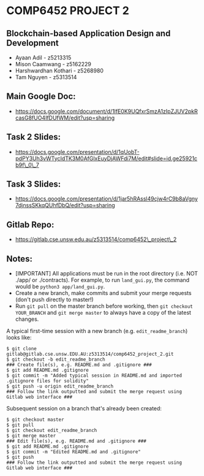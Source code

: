 # COMP6452 PROJECT 2

## Blockchain-based Application Design and Development

- Ayaan Adil - z5213315
- Mison Caamwang - z5162229
- Harshwardhan Kothari - z5268980
- Tam Nguyen - z5313514

## Main Google Doc:
- https://docs.google.com/document/d/1lfE0K9UQfxrSmzA1zIpZJUV2pkRcasG8fUO4IfDUfWM/edit?usp=sharing

## Task 2 Slides:
- https://docs.google.com/presentation/d/1qUobT-pdPY3Uh3vWTycIdTK3M0AfGlxEuyDjAWFdi7M/edit#slide=id.ge25921cb9f\_0\_7

## Task 3 Slides:
- https://docs.google.com/presentation/d/1jar5hRAssl49cjw4rC9b8aVgny7djnssSKkqQUhfDbQ/edit?usp=sharing

## Gitlab Repo:
- https://gitlab.cse.unsw.edu.au/z5313514/comp6452\_project\_2

## Notes:

- [IMPORTANT] All applications must be run in the root directory (i.e. NOT ./app/ or ./contracts).
For example, to run `land_gui.py`, the command would be `python3 app/land_gui.py`.
- Create a new branch, make commits and submit your merge requests (don't push
  directly to master!)
- Run `git pull` on the master branch before working, then `git checkout
  YOUR_BRANCH` and `git merge master` to always have a copy of the latest
  changes.


A typical first-time session with a new branch (e.g. `edit_readme_branch`) looks like:
```
$ git clone gitlab@gitlab.cse.unsw.EDU.AU:z5313514/comp6452_project_2.git
$ git checkout -b edit_readme_branch
### Create file(s), e.g. README.md and .gitignore ###
$ git add README.md .gitignore
$ git commit -m "Added typical session in README.md and imported .gitignore files for solidity"
$ git push -u origin edit_readme_branch 
### Follow the link outputted and submit the merge request using Gitlab web interface ###
```

Subsequent session on a branch that's already been created:
```
$ git checkout master
$ git pull
$ git checkout edit_readme_branch
$ git merge master
### Edit file(s), e.g. README.md and .gitignore ###
$ git add README.md .gitignore
$ git commit -m "Edited README.md and .gitignore"
$ git push
### Follow the link outputted and submit the merge request using Gitlab web interface ###
```
